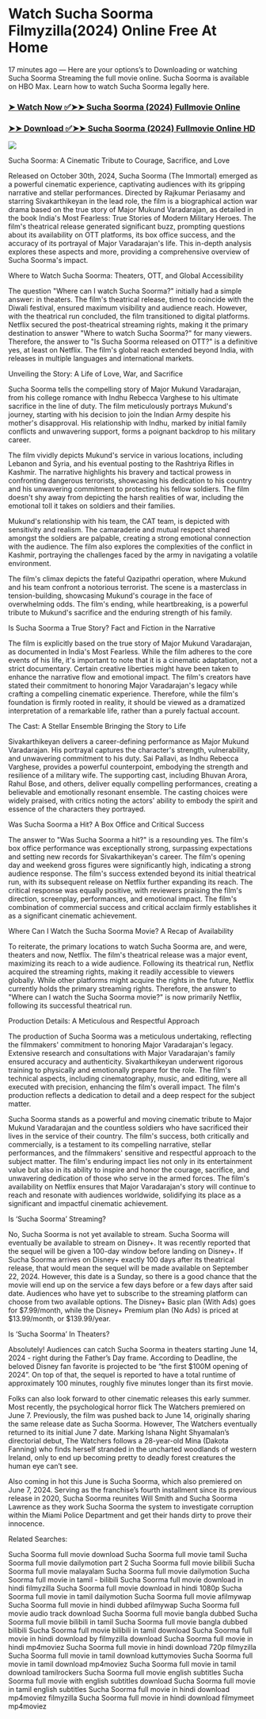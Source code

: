 # Watch Sucha Soorma Filmyzilla(2024) Online Free At Home

17 minutes ago — Here are your options’s to Downloading or watching Sucha Soorma Streaming the full movie online. Sucha Soorma is available on HBO Max. Learn how to watch Sucha Soorma legally here.


### [➤ Watch Now ✅➤➤ Sucha Soorma (2024) Fullmovie Online](https://yeshq.biz/en/movie/1339982?github)

### [➤➤ Download ✅➤➤ Sucha Soorma (2024) Fullmovie Online HD](https://yeshq.biz/en/movie/1339982?github)

<p dir="auto"><a href="https://yeshq.biz/en/movie/1339982?github" title="PLAY NOW" rel="nofollow"><img src="https://i.imgur.com/jhNGoEt.gif" style="max-width: 100%;"></a></p>

Sucha Soorma: A Cinematic Tribute to Courage, Sacrifice, and Love

Released on October 30th, 2024, Sucha Soorma (The Immortal) emerged as a powerful cinematic experience, captivating audiences with its gripping narrative and stellar performances. Directed by Rajkumar Periasamy and starring Sivakarthikeyan in the lead role, the film is a biographical action war drama based on the true story of Major Mukund Varadarajan, as detailed in the book India's Most Fearless: True Stories of Modern Military Heroes. The film's theatrical release generated significant buzz, prompting questions about its availability on OTT platforms, its box office success, and the accuracy of its portrayal of Major Varadarajan's life. This in-depth analysis explores these aspects and more, providing a comprehensive overview of Sucha Soorma's impact.

Where to Watch Sucha Soorma: Theaters, OTT, and Global Accessibility

The question "Where can I watch Sucha Soorma?" initially had a simple answer: in theaters. The film's theatrical release, timed to coincide with the Diwali festival, ensured maximum visibility and audience reach. However, with the theatrical run concluded, the film transitioned to digital platforms. Netflix secured the post-theatrical streaming rights, making it the primary destination to answer "Where to watch Sucha Soorma?" for many viewers. Therefore, the answer to "Is Sucha Soorma released on OTT?" is a definitive yes, at least on Netflix. The film's global reach extended beyond India, with releases in multiple languages and international markets.

Unveiling the Story: A Life of Love, War, and Sacrifice

Sucha Soorma tells the compelling story of Major Mukund Varadarajan, from his college romance with Indhu Rebecca Varghese to his ultimate sacrifice in the line of duty. The film meticulously portrays Mukund's journey, starting with his decision to join the Indian Army despite his mother's disapproval. His relationship with Indhu, marked by initial family conflicts and unwavering support, forms a poignant backdrop to his military career.

The film vividly depicts Mukund's service in various locations, including Lebanon and Syria, and his eventual posting to the Rashtriya Rifles in Kashmir. The narrative highlights his bravery and tactical prowess in confronting dangerous terrorists, showcasing his dedication to his country and his unwavering commitment to protecting his fellow soldiers. The film doesn't shy away from depicting the harsh realities of war, including the emotional toll it takes on soldiers and their families.

Mukund's relationship with his team, the CAT team, is depicted with sensitivity and realism. The camaraderie and mutual respect shared amongst the soldiers are palpable, creating a strong emotional connection with the audience. The film also explores the complexities of the conflict in Kashmir, portraying the challenges faced by the army in navigating a volatile environment.

The film's climax depicts the fateful Qazipathri operation, where Mukund and his team confront a notorious terrorist. The scene is a masterclass in tension-building, showcasing Mukund's courage in the face of overwhelming odds. The film's ending, while heartbreaking, is a powerful tribute to Mukund's sacrifice and the enduring strength of his family.

Is Sucha Soorma a True Story? Fact and Fiction in the Narrative

The film is explicitly based on the true story of Major Mukund Varadarajan, as documented in India's Most Fearless. While the film adheres to the core events of his life, it's important to note that it is a cinematic adaptation, not a strict documentary. Certain creative liberties might have been taken to enhance the narrative flow and emotional impact. The film's creators have stated their commitment to honoring Major Varadarajan's legacy while crafting a compelling cinematic experience. Therefore, while the film's foundation is firmly rooted in reality, it should be viewed as a dramatized interpretation of a remarkable life, rather than a purely factual account.

The Cast: A Stellar Ensemble Bringing the Story to Life

Sivakarthikeyan delivers a career-defining performance as Major Mukund Varadarajan. His portrayal captures the character's strength, vulnerability, and unwavering commitment to his duty. Sai Pallavi, as Indhu Rebecca Varghese, provides a powerful counterpoint, embodying the strength and resilience of a military wife. The supporting cast, including Bhuvan Arora, Rahul Bose, and others, deliver equally compelling performances, creating a believable and emotionally resonant ensemble. The casting choices were widely praised, with critics noting the actors' ability to embody the spirit and essence of the characters they portrayed.

Was Sucha Soorma a Hit? A Box Office and Critical Success

The answer to "Was Sucha Soorma a hit?" is a resounding yes. The film's box office performance was exceptionally strong, surpassing expectations and setting new records for Sivakarthikeyan's career. The film's opening day and weekend gross figures were significantly high, indicating a strong audience response. The film's success extended beyond its initial theatrical run, with its subsequent release on Netflix further expanding its reach. The critical response was equally positive, with reviewers praising the film's direction, screenplay, performances, and emotional impact. The film's combination of commercial success and critical acclaim firmly establishes it as a significant cinematic achievement.

Where Can I Watch the Sucha Soorma Movie? A Recap of Availability

To reiterate, the primary locations to watch Sucha Soorma are, and were, theaters and now, Netflix. The film's theatrical release was a major event, maximizing its reach to a wide audience. Following its theatrical run, Netflix acquired the streaming rights, making it readily accessible to viewers globally. While other platforms might acquire the rights in the future, Netflix currently holds the primary streaming rights. Therefore, the answer to "Where can I watch the Sucha Soorma movie?" is now primarily Netflix, following its successful theatrical run.

Production Details: A Meticulous and Respectful Approach

The production of Sucha Soorma was a meticulous undertaking, reflecting the filmmakers' commitment to honoring Major Varadarajan's legacy. Extensive research and consultations with Major Varadarajan's family ensured accuracy and authenticity. Sivakarthikeyan underwent rigorous training to physically and emotionally prepare for the role. The film's technical aspects, including cinematography, music, and editing, were all executed with precision, enhancing the film's overall impact. The film's production reflects a dedication to detail and a deep respect for the subject matter.


Sucha Soorma stands as a powerful and moving cinematic tribute to Major Mukund Varadarajan and the countless soldiers who have sacrificed their lives in the service of their country. The film's success, both critically and commercially, is a testament to its compelling narrative, stellar performances, and the filmmakers' sensitive and respectful approach to the subject matter. The film's enduring impact lies not only in its entertainment value but also in its ability to inspire and honor the courage, sacrifice, and unwavering dedication of those who serve in the armed forces. The film's availability on Netflix ensures that Major Varadarajan's story will continue to reach and resonate with audiences worldwide, solidifying its place as a significant and impactful cinematic achievement.

Is ‘Sucha Soorma’ Streaming?

No, Sucha Soorma is not yet available to stream. Sucha Soorma will eventually be available to stream on Disney+. It was recently reported that the sequel will be given a 100-day window before landing on Disney+. If Sucha Soorma arrives on Disney+ exactly 100 days after its theatrical release, that would mean the sequel will be made available on September 22, 2024. However, this date is a Sunday, so there is a good chance that the movie will end up on the service a few days before or a few days after said date. Audiences who have yet to subscribe to the streaming platform can choose from two available options. The Disney+ Basic plan (With Ads) goes for $7.99/month, while the Disney+ Premium plan (No Ads) is priced at $13.99/month, or $139.99/year.

Is ‘Sucha Soorma’ In Theaters?

Absolutely! Audiences can catch Sucha Soorma in theaters starting June 14, 2024 - right during the Father’s Day frame. According to Deadline, the beloved Disney fan favorite is projected to be “the first $100M opening of 2024”. On top of that, the sequel is reported to have a total runtime of approximately 100 minutes, roughly five minutes longer than its first movie.

Folks can also look forward to other cinematic releases this early summer. Most recently, the psychological horror flick The Watchers premiered on June 7. Previously, the film was pushed back to June 14, originally sharing the same release date as Sucha Soorma. However, The Watchers eventually returned to its initial June 7 date. Marking Ishana Night Shyamalan’s directorial debut, The Watchers follows a 28-year-old Mina (Dakota Fanning) who finds herself stranded in the uncharted woodlands of western Ireland, only to end up becoming pretty to deadly forest creatures the human eye can’t see.

Also coming in hot this June is Sucha Soorma, which also premiered on June 7, 2024. Serving as the franchise’s fourth installment since its previous release in 2020, Sucha Soorma reunites Will Smith and Sucha Soorma Lawrence as they work Sucha Soorma the system to investigate corruption within the Miami Police Department and get their hands dirty to prove their innocence.


Related Searches:

Sucha Soorma full movie download
Sucha Soorma full movie tamil
Sucha Soorma full movie dailymotion part 2
Sucha Soorma full movie bilibili
Sucha Soorma full movie malayalam
Sucha Soorma full movie dailymotion
Sucha Soorma full movie in tamil - bilibili
Sucha Soorma full movie download in hindi filmyzilla
Sucha Soorma full movie download in hindi 1080p
Sucha Soorma full movie in tamil dailymotion
Sucha Soorma full movie afilmywap
Sucha Soorma full movie in hindi dubbed afilmywap
Sucha Soorma full movie audio track download
Sucha Soorma full movie bangla dubbed
Sucha Soorma full movie bilibili in tamil
Sucha Soorma full movie bangla dubbed bilibili
Sucha Soorma full movie bilibili in tamil download
Sucha Soorma full movie in hindi download by filmyzilla
download Sucha Soorma full movie in hindi mp4moviez
Sucha Soorma full movie in hindi download 720p filmyzilla
Sucha Soorma full movie in tamil download kuttymovies
Sucha Soorma full movie in tamil download mp4moviez
Sucha Soorma full movie in tamil download tamilrockers
Sucha Soorma full movie english subtitles
Sucha Soorma full movie with english subtitles download
Sucha Soorma full movie in tamil english subtitles
Sucha Soorma full movie in hindi download mp4moviez filmyzilla
Sucha Soorma full movie in hindi download filmymeet mp4moviez

